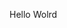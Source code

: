 Hello Wolrd












































































































































































































































































































































































































































































































































































































































































































































































































































































































































































